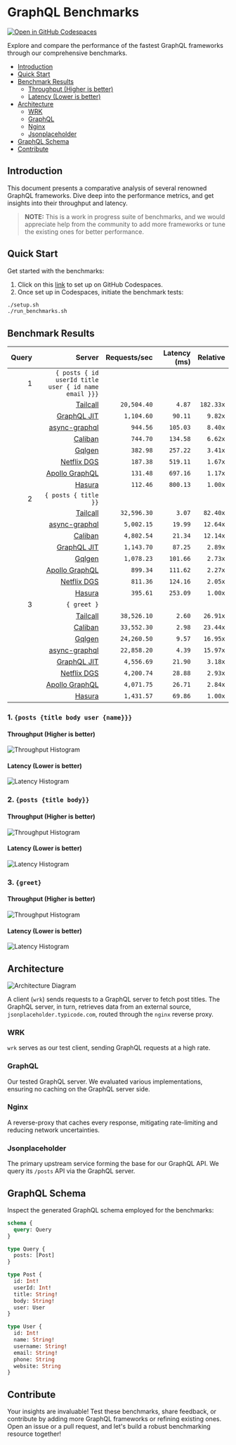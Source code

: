 # GraphQL Benchmarks <!-- omit from toc -->

[![Open in GitHub Codespaces](https://github.com/codespaces/badge.svg)](https://codespaces.new/tailcallhq/graphql-benchmarks)

Explore and compare the performance of the fastest GraphQL frameworks through our comprehensive benchmarks.

- [Introduction](#introduction)
- [Quick Start](#quick-start)
- [Benchmark Results](#benchmark-results)
  - [Throughput (Higher is better)](#throughput-higher-is-better)
  - [Latency (Lower is better)](#latency-lower-is-better)
- [Architecture](#architecture)
  - [WRK](#wrk)
  - [GraphQL](#graphql)
  - [Nginx](#nginx)
  - [Jsonplaceholder](#jsonplaceholder)
- [GraphQL Schema](#graphql-schema)
- [Contribute](#contribute)

[Tailcall]: https://github.com/tailcallhq/tailcall
[Gqlgen]: https://github.com/99designs/gqlgen
[Apollo GraphQL]: https://github.com/apollographql/apollo-server
[Netflix DGS]: https://github.com/netflix/dgs-framework
[Caliban]: https://github.com/ghostdogpr/caliban
[async-graphql]: https://github.com/async-graphql/async-graphql
[Hasura]: https://github.com/hasura/graphql-engine
[GraphQL JIT]: https://github.com/zalando-incubator/graphql-jit

## Introduction

This document presents a comparative analysis of several renowned GraphQL frameworks. Dive deep into the performance metrics, and get insights into their throughput and latency.

> **NOTE:** This is a work in progress suite of benchmarks, and we would appreciate help from the community to add more frameworks or tune the existing ones for better performance.

## Quick Start

Get started with the benchmarks:

1. Click on this [link](https://codespaces.new/tailcallhq/graphql-benchmarks) to set up on GitHub Codespaces.
2. Once set up in Codespaces, initiate the benchmark tests:

```bash
./setup.sh
./run_benchmarks.sh
```

## Benchmark Results

<!-- PERFORMANCE_RESULTS_START -->

| Query | Server | Requests/sec | Latency (ms) | Relative |
|-------:|--------:|--------------:|--------------:|---------:|
| 1 | `{ posts { id userId title user { id name email }}}` |
|| [Tailcall] | `20,504.40` | `4.87` | `182.33x` |
|| [GraphQL JIT] | `1,104.60` | `90.11` | `9.82x` |
|| [async-graphql] | `944.56` | `105.03` | `8.40x` |
|| [Caliban] | `744.70` | `134.58` | `6.62x` |
|| [Gqlgen] | `382.98` | `257.22` | `3.41x` |
|| [Netflix DGS] | `187.38` | `519.11` | `1.67x` |
|| [Apollo GraphQL] | `131.48` | `697.16` | `1.17x` |
|| [Hasura] | `112.46` | `800.13` | `1.00x` |
| 2 | `{ posts { title }}` |
|| [Tailcall] | `32,596.30` | `3.07` | `82.40x` |
|| [async-graphql] | `5,002.15` | `19.99` | `12.64x` |
|| [Caliban] | `4,802.54` | `21.34` | `12.14x` |
|| [GraphQL JIT] | `1,143.70` | `87.25` | `2.89x` |
|| [Gqlgen] | `1,078.23` | `101.66` | `2.73x` |
|| [Apollo GraphQL] | `899.34` | `111.62` | `2.27x` |
|| [Netflix DGS] | `811.36` | `124.16` | `2.05x` |
|| [Hasura] | `395.61` | `253.09` | `1.00x` |
| 3 | `{ greet }` |
|| [Tailcall] | `38,526.10` | `2.60` | `26.91x` |
|| [Caliban] | `33,552.30` | `2.98` | `23.44x` |
|| [Gqlgen] | `24,260.50` | `9.57` | `16.95x` |
|| [async-graphql] | `22,858.20` | `4.39` | `15.97x` |
|| [GraphQL JIT] | `4,556.69` | `21.90` | `3.18x` |
|| [Netflix DGS] | `4,200.74` | `28.88` | `2.93x` |
|| [Apollo GraphQL] | `4,071.75` | `26.71` | `2.84x` |
|| [Hasura] | `1,431.57` | `69.86` | `1.00x` |

<!-- PERFORMANCE_RESULTS_END -->



### 1. `{posts {title body user {name}}}`
#### Throughput (Higher is better)

![Throughput Histogram](assets/req_sec_histogram1.png)

#### Latency (Lower is better)

![Latency Histogram](assets/latency_histogram1.png)

### 2. `{posts {title body}}`
#### Throughput (Higher is better)

![Throughput Histogram](assets/req_sec_histogram2.png)

#### Latency (Lower is better)

![Latency Histogram](assets/latency_histogram2.png)

### 3. `{greet}`
#### Throughput (Higher is better)

![Throughput Histogram](assets/req_sec_histogram3.png)

#### Latency (Lower is better)

![Latency Histogram](assets/latency_histogram3.png)

## Architecture

![Architecture Diagram](assets/architecture.png)

A client (`wrk`) sends requests to a GraphQL server to fetch post titles. The GraphQL server, in turn, retrieves data from an external source, `jsonplaceholder.typicode.com`, routed through the `nginx` reverse proxy.

### WRK

`wrk` serves as our test client, sending GraphQL requests at a high rate.

### GraphQL

Our tested GraphQL server. We evaluated various implementations, ensuring no caching on the GraphQL server side.

### Nginx

A reverse-proxy that caches every response, mitigating rate-limiting and reducing network uncertainties.

### Jsonplaceholder

The primary upstream service forming the base for our GraphQL API. We query its `/posts` API via the GraphQL server.

## GraphQL Schema

Inspect the generated GraphQL schema employed for the benchmarks:

```graphql
schema {
  query: Query
}

type Query {
  posts: [Post]
}

type Post {
  id: Int!
  userId: Int!
  title: String!
  body: String!
  user: User
}

type User {
  id: Int!
  name: String!
  username: String!
  email: String!
  phone: String
  website: String
}
```

## Contribute

Your insights are invaluable! Test these benchmarks, share feedback, or contribute by adding more GraphQL frameworks or refining existing ones. Open an issue or a pull request, and let's build a robust benchmarking resource together!
